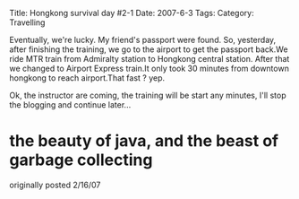 Title: Hongkong survival day #2-1
Date: 2007-6-3
Tags: 
Category: Travelling

Eventually, we're lucky. My friend's passport were found. So, yesterday, after finishing the training, we go to the airport to get the passport back.We ride MTR train from Admiralty station to Hongkong central station. After that we changed to Airport Express train.It only took 30 minutes from downtown hongkong to reach airport.That fast ? yep.

Ok, the instructor are coming, the training will be start any minutes, I'll stop the blogging and continue later...



# the beauty of java, and the beast of garbage collecting #

originally posted 2/16/07
